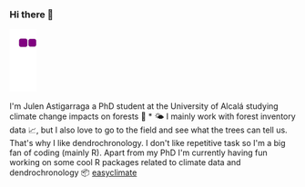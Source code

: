 ### Hi there 👋

![snake gif](https://github.com/Julenasti/Julenasti/blob/output/github-contribution-grid-snake.gif)

I'm Julen Astigarraga a PhD student at the University of Alcalá studying climate change impacts on forests 🌳 * 🌤️
I mainly work with forest inventory data 📈, but I also love to go to the field and see what the trees can tell us. That's why I like dendrochronology.
I don't like repetitive task so I'm a big fan of coding (mainly R).
Apart from my PhD I'm currently having fun working on some cool R packages related to climate data and dendrochronology 📦
[easyclimate](https://github.com/VeruGHub/easyclimate)

<!--
**Julenasti/Julenasti** is a ✨ _special_ ✨ repository because its `README.md` (this file) appears on your GitHub profile.

Here are some ideas to get you started:

- 🔭 I’m currently working on ...
- 🌱 I’m currently learning ...
- 👯 I’m looking to collaborate on ...
- 🤔 I’m looking for help with ...
- 💬 Ask me about ...
- 📫 How to reach me: ...
- 😄 Pronouns: ...
- ⚡ Fun fact: ...
-->
